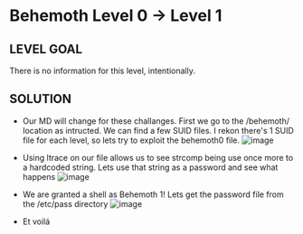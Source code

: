 # Behemoth Level 0 → Level 1

## LEVEL GOAL

There is no information for this level, intentionally.

## SOLUTION

- Our MD will change for these challanges. First we go to the /behemoth/ location as intructed. We can find a few SUID files. I rekon there's 1 SUID file for each level, so lets try to exploit the behemoth0 file.
 ![image](https://user-images.githubusercontent.com/44790709/201650224-7f218f13-cdfa-418a-9aca-354fde3ad2af.png)
 
 - Using ltrace on our file allows us to see strcomp being use once more to a hardcoded string. Lets use that string as a password and see what happens
  ![image](https://user-images.githubusercontent.com/44790709/201650519-0cbf7b55-666e-467d-88c2-c1dd29128b77.png)
  
  - We are granted a shell as Behemoth 1! Lets get the password file from the /etc/pass directory
  ![image](https://user-images.githubusercontent.com/44790709/201650941-e844754c-ecd4-4ecc-a6f8-c7eb0a7340ba.png)
  
  - Et voilá


